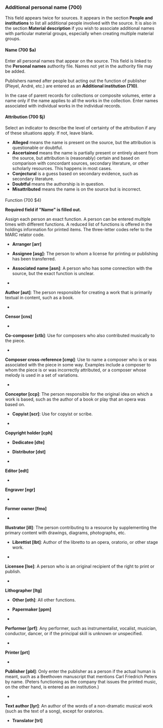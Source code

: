 ### Additional personal name (700)

This field appears twice for sources. It appears in the section **People and institutions** to list all additional people involved with the source. It is also in the section **Material description** if you wish to associate additional names with particular material groups, especially when creating multiple material groups.

#### Name (700 $a)

Enter all personal names that appear on the source. This field is linked to the **Personal names** authority file. Names not yet in the authority file may be added.&nbsp;

Publishers named after people but acting out the function of publisher (Pleyel, André, etc.) are entered as an **Additional institution (710)**.

In the case of parent records for collections or composite volumes, enter a name only if the name applies to all the works in the collection. Enter names associated with individual works in the individual records.

#### Attribution (700 $j)

Select an indicator to describe the level of certainty of the attribution if any of these situations apply. If not, leave blank.

- **Alleged** means the name is present on the source, but&nbsp;the attribution is questionable or doubtful.
- **Ascertained** means the name is partially present or entirely absent from the source, but attribution is (reasonably) certain and based on comparison with concordant sources, secondary literature, or other scholarly resources. This happens in most cases.
- **Conjectural** is a guess based on secondary evidence, such as secondary literature.
- **Doubtful** means the authorship is in question.
- **Misattributed** means the name is on the source but is incorrect.

####
Function (700 $4)

**Required field if "Name" is filled out.**

Assign each person an exact function. A person can be entered multiple times with different functions. A reduced list of functions is offered in the holdings information for printed items. The three-letter codes refer to the MARC relator code.

- **Arranger [arr]**

- **Assignee [asg]:** The person to whom a license for printing or publishing has been transferred.

- **Associated name [asn]**: A person who has some connection with the source, but the exact function is unclear.
-

**Author [aut]**: The person responsible for creating a work that is primarily textual in content, such as a book.

-

**Censor [cns]**

-

**Co-composer [ctb]**: Use for composers who also contributed musically to the piece.

-

**Composer cross-reference [cmp]**: Use to name a composer who is or was associated with the piece in some way. Examples include a composer to whom the piece is or was incorrectly attributed, or a composer whose melody is used in a set of variations.

-

**Conceptor [ccp]**: The person responsible for the original idea on which a work is based, such as the author of a book or play that an opera was based on.

- **Copyist [scr]**: Use for copyist or scribe.

-

**Copyright holder [cph]**

- **Dedicatee [dte]**

- **Distributor [dst]**
-

**Editor [edt]**

-

**Engraver [egr]**

-

**Former owner [fmo]**

-

**Illustrator [ill]**: The person contributing to a resource by supplementing the primary content with drawings, diagrams, photographs, etc.

- **Librettist [lbt]**: Author of the libretto to an opera, oratorio, or other stage work.

-

**Licensee [lse]**: A person who is an original recipient of the right to print or publish.

-

**Lithographer [ltg]**

- **Other [oth]**: All other functions.

- **Papermaker [ppm]**
-

**Performer [prf]**: Any performer, such as instrumentalist, vocalist, musician, conductor, dancer, or if the principal skill is unknown or unspecified.

-

**Printer [prt]**

-

**Publisher [pbl]**: Only enter the publisher as a person if the actual human is meant, such as a Beethoven manuscript that mentions Carl Friedrich Peters by name. (Peters functioning as the company that issues the printed music, on the other hand, is entered as an institution.)

-

**Text author [lyr]**: An author of the words of a non-dramatic musical work (such as the text of a song), except for oratorios.

- **Translator [trl]**